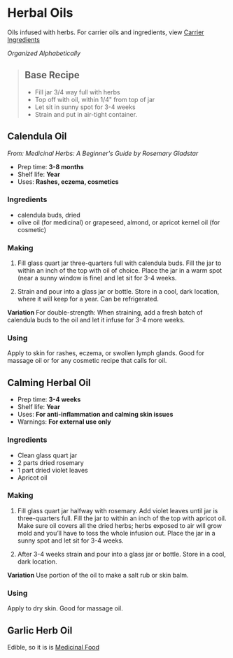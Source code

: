 # Herbal Oils
Oils infused with herbs. For carrier oils and ingredients, view [Carrier Ingredients](Oils.md)

_Organized Alphabetically_

> ## Base Recipe
> - Fill jar 3/4 way full with herbs
> - Top off with oil, within 1/4" from top of jar
> - Let sit in sunny spot for 3-4 weeks
> - Strain and put in air-tight container.

## Calendula Oil
_From: Medicinal Herbs: A Beginner's Guide by Rosemary Gladstar_
- Prep time: **3-8 months**
- Shelf life: **Year**
- Uses: **Rashes, eczema, cosmetics**

### Ingredients
- calendula buds, dried
- olive oil (for medicinal) or grapeseed, almond, or apricot kernel oil (for cosmetic)

### Making
1. Fill glass quart jar three-quarters full with calendula buds. Fill the jar to within an inch of the top with oil of choice. Place the jar in a warm spot (near a sunny window is fine) and let sit for 3-4 weeks.

2. Strain and pour into a glass jar or bottle. Store in a cool, dark location, where it will keep for a year. Can be refrigerated.

**Variation**
For double-strength: When straining, add a fresh batch of calendula buds to the oil and let it infuse for 3-4  more weeks.

### Using
Apply to skin for rashes, eczema, or swollen lymph glands. Good for massage oil or for any cosmetic recipe that calls for oil.


## Calming Herbal Oil
- Prep time: **3-4 weeks**
- Shelf life: **Year**
- Uses: **For anti-inflammation and calming skin issues**
- Warnings: **For external use only**

### Ingredients
- Clean glass quart jar
- 2 parts dried rosemary
- 1 part dried violet leaves
- Apricot oil

### Making
1. Fill glass quart jar halfway with rosemary. Add violet leaves until jar is three-quarters full. Fill the jar to within an inch of the top with apricot oil. Make sure oil covers all the dried herbs; herbs exposed to air will grow mold and you’ll have to toss the whole infusion out. Place the jar in a sunny spot and let sit for 3-4 weeks.

2. After 3-4 weeks strain and pour into a glass jar or bottle. Store in a cool, dark location.

**Variation**
Use portion of the oil to make a salt rub or skin balm.

### Using
Apply to dry skin. Good for massage oil.


## Garlic Herb Oil
Edible, so it is is [Medicinal Food](Food.md)


